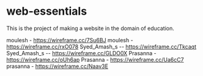 # web-essentials
This is the project of making a website in the domain of education.

moulesh - https://wireframe.cc/7Su6BJ
moulesh - https://wireframe.cc/rxO078
Syed_Amash_s -- https://wireframe.cc/Tkcaqt
Syed_Amash_s -- https://wireframe.cc/GLDO0X
Prasanna - https://wireframe.cc/oUh6ap
Prasanna - https://wireframe.cc/Ua6cC7
prasanna - https://wireframe.cc/Naav3E


<script>
        function validateForm(){
            let x=document.forms["myform"]["usrname"].value;
            if(x==""){
                alert("UserName cannot be left blank!!");
                return false;
            }
            if(x.length<8){
                alert("Username should contain 7 letters!!");
                return false;
            }
            let y=document.forms["myform"]["Password"].value;
            if(y==""){
                alert("Password Cannot be left blank !!");
                return false;
            }
            if(y.length<6){
                alert("Password should contain 6 letters!!");
                return false;
            }
        }
    </script>
